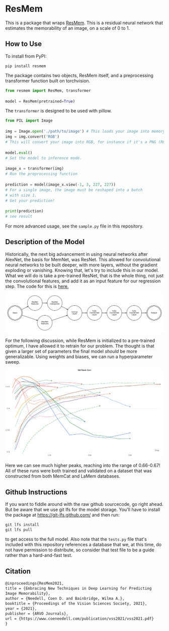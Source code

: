 # ResMem

This is a package that wraps [ResMem](https://coen.needell.co/project/memnet/). This is a residual neural network that 
estimates the memorability of an image, on a scale of 0 to 1.

## How to Use
To install from PyPI:
```shell
pip install resmem
```

The package contains two objects, ResMem itself, and a preprocessing transformer function built on torchvision.
```python
from resmem import ResMem, transformer

model = ResMem(pretrained=True)

```
The `transformer` is designed to be used with pillow.

```python
from PIL import Image

img = Image.open('./path/to/image') # This loads your image into memory
img = img.convert('RGB') 
# This will convert your image into RGB, for instance if it's a PNG (RGBA) or if it's black and white.

model.eval()
# Set the model to inference mode.

image_x = transformer(img)
# Run the preprocessing function

prediction = model(image_x.view(-1, 3, 227, 227))
# For a single image, the image must be reshaped into a batch
# with size 1.
# Get your prediction!

print(prediction)
# see result
```

For more advanced usage, see the `sample.py` file in this repository.

## Description of the Model

Historically, the next big advancement in using neural networks after AlexNet, the basis for MemNet, was ResNet. This allowed for convolutional neural networks to be built deeper, with more layers, without the gradient exploding or vanishing. Knowing that, let's try to include this in our model. What we will do is take a pre-trained ResNet, that is the whole thing, not just the convolutional features, and add it as an input feature for our regression step. The code for this is [here.](https://www.coeneedell.com/appendix/memnet_extras/#resmem)

![ResMem Diagram](ResMem.jpg)

For the following discussion, while ResMem is initialized to a pre-trained optimum, I have allowed it to retrain for our problem. The thought is that given a larger set of parameters the final model *should* be more generalizable. Using weights and biases, we can run a hyperparameter sweep.

![ResMem Testing](resnetsweep.png)

Here we can see much higher peaks, reaching into the range of 0.66-0.67! All of these runs were both trained and validated on a dataset that was constructed from both MemCat and LaMem databases.

## Github Instructions

If you want to fiddle around with the raw github sourcecode, go right ahead. But be aware that we use git lfs for the 
model storage. You'll have to install the package at https://git-lfs.github.com/ and then run:
```shell
git lfs install
git lfs pull
```
to get access to the full model. Also note that the `tests.py` file that's included with this repository references a 
database that we, at this time, do not have permission to distribute, so consider that test file to be a guide rather 
than a hard-and-fast test.

## Citation

```
@inproceedings{ResMem2021,
title = {Embracing New Techniques in Deep Learning for Predicting Image Memorability},
author = {Needell, Coen D. and Bainbridge, Wilma A.},
booktitle = {Proceedings of the Vision Sciences Society, 2021},
year = {2021},
publisher = {ARVO Journals},
url = {https://www.coeneedell.com/publication/vss2021/vss2021.pdf}
}
```
